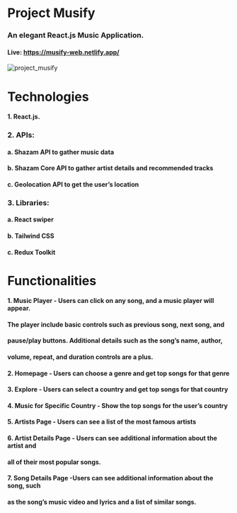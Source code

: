 # Project Musify

 ### An elegant React.js Music Application. 
#### Live: https://musify-web.netlify.app/
 
 
![project_musify](https://user-images.githubusercontent.com/76166157/192156627-679184be-06d1-4763-bf44-d9f4866e1275.PNG)

# Technologies
#### 1. React.js.
### 2. APIs:
#### a.  Shazam API to gather music data
#### b.  Shazam Core API to gather artist details and recommended tracks
#### c.  Geolocation API to get the user’s location
### 3. Libraries:
#### a. React swiper
#### b. Tailwind CSS
#### c. Redux Toolkit

# Functionalities
#### 1. Music Player - Users can click on any song, and a music player will appear.
#### The player include basic controls such as previous song, next song, and
#### pause/play buttons. Additional details such as the song’s name, author,
#### volume, repeat, and duration controls are a plus.
#### 2. Homepage - Users can choose a genre and get top songs for that genre
#### 3. Explore - Users can select a country and get top songs for that country
#### 4. Music for Specific Country - Show the top songs for the user’s country
#### 5. Artists Page - Users can see a list of the most famous artists
#### 6. Artist Details Page - Users can see additional information about the artist and
#### all of their most popular songs.
#### 7. Song Details Page -Users can see additional information about the song, such
#### as the song’s music video and lyrics and a list of similar songs.
